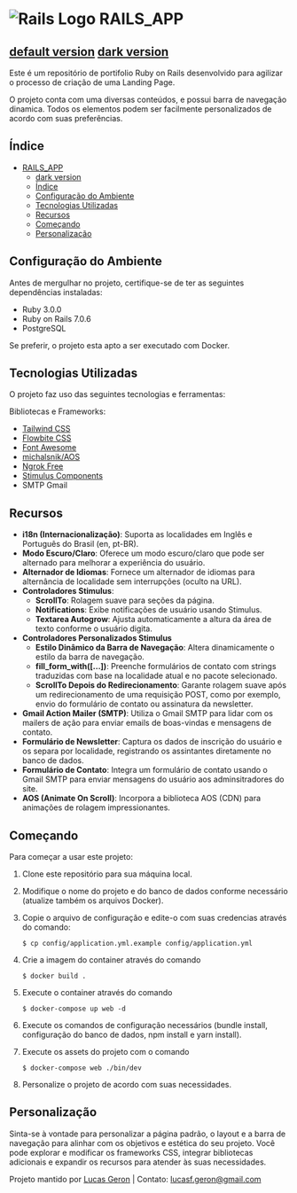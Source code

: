 # ![Rails Logo](https://raw.githubusercontent.com/lucasgeron/rails_app/main/app/assets/images/favicon.ico) RAILS_APP 

[default version](https://i.ibb.co/t3cQ69f/Captura-da-Web-18-9-2023-13056-127-0-0-1.jpg)
[dark version](https://i.ibb.co/pJ28McC/Captura-da-Web-18-9-2023-125957-127-0-0-1.jpg)
---

Este é um repositório de portifolio Ruby on Rails desenvolvido para agilizar o processo de criação de uma Landing Page. 

O projeto conta com uma diversas conteúdos, e possui barra de navegação dinamica.
Todos os elementos podem ser facilmente personalizados de acordo com suas preferências.

## Índice

- [ RAILS\_APP](#-rails_app)
  - [dark version](#dark-version)
  - [Índice](#índice)
  - [Configuração do Ambiente](#configuração-do-ambiente)
  - [Tecnologias Utilizadas](#tecnologias-utilizadas)
  - [Recursos](#recursos)
  - [Começando](#começando)
  - [Personalização](#personalização)

## Configuração do Ambiente

Antes de mergulhar no projeto, certifique-se de ter as seguintes dependências instaladas:

- Ruby 3.0.0
- Ruby on Rails 7.0.6
- PostgreSQL

Se preferir, o projeto esta apto a ser executado com Docker.

## Tecnologias Utilizadas

O projeto faz uso das seguintes tecnologias e ferramentas:

Bibliotecas e Frameworks:
- [Tailwind CSS](https://tailwindcss.com/docs/guides/ruby-on-rails)
- [Flowbite CSS](https://flowbite.com/docs/getting-started/introduction/)
- [Font Awesome](https://fontawesome.com/search?o=r&m=free)
- [michalsnik/AOS](https://github.com/michalsnik/aos)
- [Ngrok Free](https://ngrok.com/)
- [Stimulus Components](https://www.stimulus-components.com/docs/)
- SMTP Gmail

## Recursos

- **i18n (Internacionalização)**: Suporta as localidades em Inglês e Português do Brasil (en, pt-BR).
- **Modo Escuro/Claro**: Oferece um modo escuro/claro que pode ser alternado para melhorar a experiência do usuário.
- **Alternador de Idiomas**: Fornece um alternador de idiomas para alternância de localidade sem interrupções (oculto na URL).
- **Controladores Stimulus**:
  - **ScrollTo**: Rolagem suave para seções da página.
  - **Notifications**: Exibe notificações de usuário usando Stimulus.
  - **Textarea Autogrow**: Ajusta automaticamente a altura da área de texto conforme o usuário digita.
- **Controladores Personalizados Stimulus**
  - **Estilo Dinâmico da Barra de Navegação**: Altera dinamicamente o estilo da barra de navegação.
  - **fill_form_with([...])**: Preenche formulários de contato com strings traduzidas com base na localidade atual e no pacote selecionado.
  - **ScrollTo Depois do Redirecionamento**: Garante rolagem suave após um redirecionamento de uma requisição POST, como por exemplo, envio do formulário de contato ou assinatura da newsletter.
- **Gmail Action Mailer (SMTP)**: Utiliza o Gmail SMTP para lidar com os mailers de ação para enviar emails de boas-vindas e mensagens de contato.
- **Formulário de Newsletter**: Captura os dados de inscrição do usuário e os separa por localidade, registrando os assintantes diretamente no banco de dados.
- **Formulário de Contato**: Integra um formulário de contato usando o Gmail SMTP para enviar mensagens do usuário aos adminsitradores do site.
- **AOS (Animate On Scroll)**: Incorpora a biblioteca AOS (CDN) para animações de rolagem impressionantes.

## Começando

Para começar a usar este projeto:

1. Clone este repositório para sua máquina local.
2. Modifique o nome do projeto e do banco de dados conforme necessário (atualize também os arquivos Docker).
3. Copie o arquivo de configuração e edite-o com suas credencias através do comando:
   
   `$ cp config/application.yml.example config/application.yml`

4. Crie a imagem do container através do comando 
    
    `$ docker build .`

5. Execute o container através do comando 
    
    `$ docker-compose up web -d`

6. Execute os comandos de configuração necessários (bundle install, configuração do banco de dados, npm install e yarn install).

7. Execute os assets do projeto com o comando 
    
    `$ docker-compose web ./bin/dev` 

8. Personalize o projeto de acordo com suas necessidades.

## Personalização

Sinta-se à vontade para personalizar a página padrão, o layout e a barra de navegação para alinhar com os objetivos e estética do seu projeto. Você pode explorar e modificar os frameworks CSS, integrar bibliotecas adicionais e expandir os recursos para atender às suas necessidades.

Projeto mantido por [Lucas Geron](https://github.com/lucasgeron) | Contato: lucasf.geron@gmail.com
